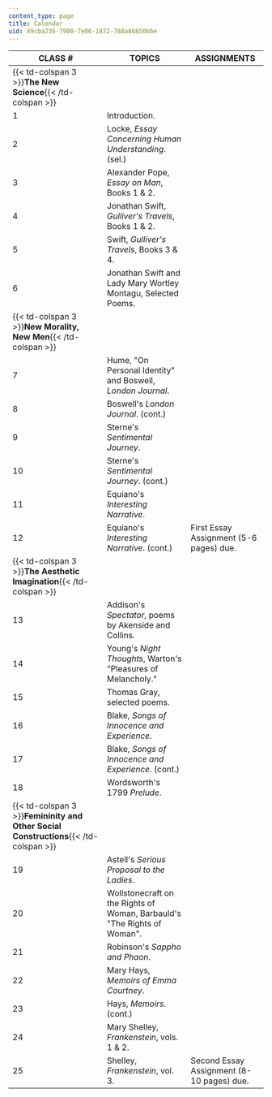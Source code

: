 ```yaml
---
content_type: page
title: Calendar
uid: 49cba236-7900-7e06-1872-788a86850bbe
---
```


| CLASS # | TOPICS | ASSIGNMENTS |
| --- | --- | --- |
| {{< td-colspan 3 >}}**The New Science**{{< /td-colspan >}} |||
| 1 | Introduction. | &nbsp; |
| 2 | Locke, _Essay Concerning Human Understanding_. (sel.) | &nbsp; |
| 3 | Alexander Pope, _Essay on Man_, Books 1 & 2. | &nbsp; |
| 4 | Jonathan Swift, _Gulliver's Travels_, Books 1 & 2. | &nbsp; |
| 5 | Swift, _Gulliver's Travels_, Books 3 & 4. | &nbsp; |
| 6 | Jonathan Swift and Lady Mary Wortley Montagu, Selected Poems. | &nbsp; |
| {{< td-colspan 3 >}}**New Morality, New Men**{{< /td-colspan >}} |||
| 7 | Hume, "On Personal Identity" and Boswell, _London Journal_. | &nbsp; |
| 8 | Boswell's _London Journal_. (cont.) | &nbsp; |
| 9 | Sterne's _Sentimental Journey_. | &nbsp; |
| 10 | Sterne's _Sentimental Journey_. (cont.) | &nbsp; |
| 11 | Equiano's _Interesting Narrative_. | &nbsp; |
| 12 | Equiano's _Interesting Narrative_. (cont.) | First Essay Assignment (5-6 pages) due. |
| {{< td-colspan 3 >}}**The Aesthetic Imagination**{{< /td-colspan >}} |||
| 13 | Addison's _Spectator_, poems by Akenside and Collins. | &nbsp; |
| 14 | Young's _Night Thoughts_, Warton's "Pleasures of Melancholy." | &nbsp; |
| 15 | Thomas Gray, selected poems. | &nbsp; |
| 16 | Blake, _Songs of Innocence and Experience_. | &nbsp; |
| 17 | Blake, _Songs of Innocence and Experience_. (cont.) | &nbsp; |
| 18 | Wordsworth's 1799 _Prelude_. | &nbsp; |
| {{< td-colspan 3 >}}**Femininity and Other Social Constructions**{{< /td-colspan >}} |||
| 19 | Astell's _Serious Proposal to the Ladies_. | &nbsp; |
| 20 | Wollstonecraft on the Rights of Woman, Barbauld's "The Rights of Woman". | &nbsp; |
| 21 | Robinson's _Sappho and Phaon_. | &nbsp; |
| 22 | Mary Hays, _Memoirs of Emma Courtney_. | &nbsp; |
| 23 | Hays, _Memoirs_. (cont.) | &nbsp; |
| 24 | Mary Shelley, _Frankenstein_, vols. 1 & 2. | &nbsp; |
| 25 | Shelley, _Frankenstein_, vol. 3. | Second Essay Assignment (8-10 pages) due.